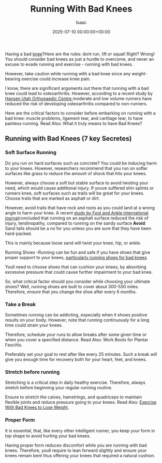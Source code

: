 ﻿---
title: Running With Bad Knees
description: Having a bad knee? Here are the rules dont run, lift or squat! Right? Wrong! You should consider bad knees as just a hurdle to overcome, and never an excuse...
slug: /running-with-bad-knees/
date: 2025-07-10 00:00:00+00:00
lastmod: 2025-07-10 00:00:00+03:00
author: Isaac
categories:
- Running shoes
tags:
- running-shoes
- bad
- knee
layout: post
---

Having a bad [knee](https://pestpolicy.com/how-to-exercise-with-bad-knees-to-lose-weight/)?Here are the rules: dont run, lift or squat! Right? Wrong! You should consider bad knees as just a hurdle to overcome, and never an excuse to evade running and exercise - running with bad knees.

However, take caution while running with a bad knee since any weight-bearing exercise could increase knee pain.

I know, there are significant arguments out there that running with a bad knee could lead to osteoarthritis. However, according to a recent study by [Hansen Utah Orthopaedic Centre](http://www.ncbi.nlm.nih.gov/pubmed/22632690),moderate and low volume runners have reduced the risk of developing osteoarthritis compared to non-runners.

Here are the critical factors to consider before embarking on running with a bad knee: muscle problems, ligament tear, and cartilage tear, to have painless running. Read Also: What it truly means to have Bad Knees?

##  Running with Bad Knees (7 key Secretes)

###  Soft Surface Running

Do you run on hard surfaces such as concrete? You could be inducing harm to your knees. However, researchers recommend that you run on softer surfaces like grass to reduce the amount of shock that hits your knees.

However, always choose a soft but stable surface to avoid twisting your need, which would cause additional injury. If youve suffered shin splints or runners knee, soft surfaces such as trails will be great for your knees. Choose trails that are marked as asphalt or dirt.

However, avoid trails that have rock and roots as you could land at a wrong angle to harm your knee. A recent [study by Foot and Ankle International journal](https://www.ncbi.nlm.nih.gov/pubmed/18785416)concluded that running on an asphalt surface reduced the risk of injury, tendinopathy, compared to running on the sandy surface **Avoid**: Sand tails should be a no for you unless you are sure that they have been hard-packed.

This is mainly because loose sand will twist your knee, hip, or ankle.

Running Shoes -Running can be fun and safe if you have shoes that give proper support to your knees, [particularly running shoes for bad knees](https://pestpolicy.com/best-[running-shoes](https://pestpolicy.com/best-mens-running-shoes-for-bad-knees/)-for-bad-knees/).

Youll need to choose shoes that can cushion your knees, by absorbing excessive pressure that could cause further impairment to your bad knee.

So, what critical factor should you consider while choosing your ultimate shoes? Well, running shoes are built to cover about 300-500 miles. Therefore, ensure that you change the shoe after every 6 months.

###  Take a Break

Sometimes running can be addicting, especially when it shows positive results on your body. However, note that running continuously for a long time could strain your knees.

Therefore, schedule your runs to allow breaks after some given time or when you cover a specified distance. Read Also: Work Boots for Plantar Fasciitis.

Preferably set your goal to rest after like every 25 minutes. Such a break will give you enough time for recovery both for your heart, feet, and knees.

###  Stretch before running

Stretching is a critical step in daily healthy exercise. Therefore, always stretch before beginning your regular running routine.

Ensure to stretch the calves, hamstrings, and quadriceps to maintain flexible joints and reduce pressure going to your knees. Read Also: [Exercise With Bad Knees to Lose Weight](https://pestpolicy.com/how-to-exercise-with-bad-knees-to-lose-weight/).

###  Proper Form

It is essential, that, like every other intelligent runner, you keep your form in top shape to avoid hurting your bad knees.

Having proper form reduces discomfort while you are running with bad knees. Therefore, youll require to lean forward slightly and ensure your knees remain bent thus offering your knees that required a natural cushion.

